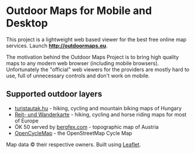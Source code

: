 # Outdoor Maps for Mobile and Desktop

This project is a lightweight web based viewer for the best free online map
services. Launch **http://outdoormaps.eu**.

The motivation behind the Outdoor Maps Project is to bring high quality maps to
any modern web browser (including mobile browsers). Unfortunately the
"official" web viewers for the providers are mostly hard to use, full of
unnecessary controls and don't work on mobile.

## Supported outdoor layers

- [turistautak.hu](http://turistautak.hu) - hiking, cycling and mountain biking
  maps of Hungary
- [Reit- und Wanderkarte](http://www.wanderreitkarte.de/) - hiking, cycling and
  horse riding maps for most of Europe
- ÖK 50 served by [bergfex.com](http://www.bergfex.com/) - topographic map of
  Austria
- [OpenCycleMap](http://www.opencyclemap.org/) - the OpenStreetMap Cycle Map

Map data © their respective owners. Built using
[Leaflet](http://leafletjs.com/).
